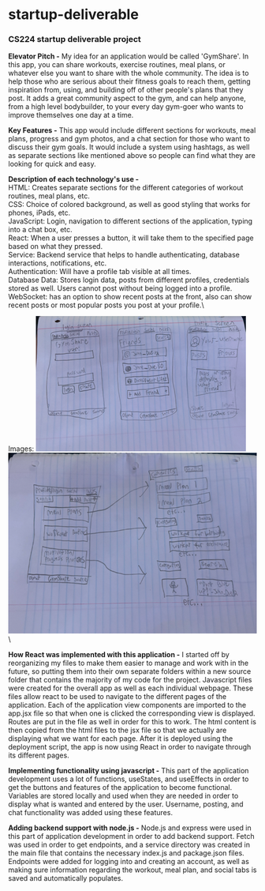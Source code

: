 # startup-deliverable
### CS224 startup deliverable project
**Elevator Pitch -** My idea for an application would be called 'GymShare'. In this app, you
can share workouts, exercise routines, meal plans, or whatever else you
want to share with the whole community. The idea is to help those who are
serious about their fitness goals to reach them, getting inspiration from, using,
and building off of other people's plans that they post. It adds a great
community aspect to the gym, and can help anyone, from a high level bodybuilder,
to your every day gym-goer who wants to improve themselves one day at a time.

**Key Features -** This app would include different sections for workouts, meal plans,
progress and gym photos, and a chat section for those who want to discuss their gym goals. It would include
a system using hashtags, as well as separate sections like mentioned above so people
can find what they are looking for quick and easy.

**Description of each technology's use -**\
HTML: Creates separate sections for the different categories of workout routines, meal plans, etc.\
CSS: Choice of colored background, as well as good styling that works for phones, iPads, etc.\
JavaScript: Login, navigation to different sections of the application, typing into a chat box, etc.\
React: When a user presses a button, it will take them to the specified page based on what they pressed.\
Service: Backend service that helps to handle authenticating, database interactions, notifications, etc.\
Authentication: Will have a profile tab visible at all times.\
Database Data: Stores login data, posts from different profiles, credentials stored as well. Users cannot post without being logged into a profile.\
WebSocket: has an option to show recent posts at the front, also can show recent posts or most popular posts you post at your profile.\

Images:
![Sketch 1](image1.png.png)\
![Sketch 2](image2.png.png)\

**How React was implemented with this application -** I started off by reorganizing my files to make them easier to manage and work with in the future, so putting them into their own separate folders within a new source folder that contains the majority of my code for the project. Javascript files were created for the overall app as well as each individual webpage. These files allow react to be used to navigate to the different pages of the application. Each of the application view components are imported to the app.jsx file so that when one is clicked the corresponding view is displayed. Routes are put in the file as well in order for this to work. The html content is then copied from the html files to the jsx file so that we actually are displaying what we want for each page. After it is deployed using the deployment script, the app is now using React in order to navigate through its different pages.

**Implementing functionality using javascript -** This part of the application development uses a lot of functions, useStates, and useEffects in order to get the buttons and features of the application to become functional. Variables are stored locally and used when they are needed in order to display what is wanted and entered by the user. Username, posting, and chat functionality was added using these features. 

**Adding backend support with node.js -** Node.js and express were used in this part of application development in order to add backend support. Fetch was used in order to get endpoints, and a service directory was created in the main file that contains the necessary index.js and package.json files. Endpoints were added for logging into and creating an account, as well as making sure information regarding the workout, meal plan, and social tabs is saved and automatically populates.
